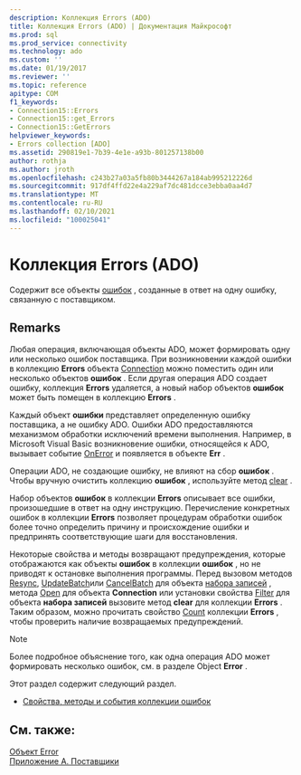```yaml
---
description: Коллекция Errors (ADO)
title: Коллекция Errors (ADO) | Документация Майкрософт
ms.prod: sql
ms.prod_service: connectivity
ms.technology: ado
ms.custom: ''
ms.date: 01/19/2017
ms.reviewer: ''
ms.topic: reference
apitype: COM
f1_keywords:
- Connection15::Errors
- Connection15::get_Errors
- Connection15::GetErrors
helpviewer_keywords:
- Errors collection [ADO]
ms.assetid: 290819e1-7b39-4e1e-a93b-801257138b00
author: rothja
ms.author: jroth
ms.openlocfilehash: c243b27a03a5fb80b3444267a184ab995212226d
ms.sourcegitcommit: 917df4ffd22e4a229af7dc481dcce3ebba0aa4d7
ms.translationtype: MT
ms.contentlocale: ru-RU
ms.lasthandoff: 02/10/2021
ms.locfileid: "100025041"
---
```

# <a name="errors-collection-ado"></a>Коллекция Errors (ADO)
Содержит все объекты [ошибок](../../../ado/reference/ado-api/error-object.md) , созданные в ответ на одну ошибку, связанную с поставщиком.  
  
## <a name="remarks"></a>Remarks  
 Любая операция, включающая объекты ADO, может формировать одну или несколько ошибок поставщика. При возникновении каждой ошибки в коллекцию **Errors** объекта [Connection](../../../ado/reference/ado-api/connection-object-ado.md) можно поместить один или несколько объектов **ошибок** . Если другая операция ADO создает ошибку, коллекция **Errors** удаляется, а новый набор объектов **ошибок** может быть помещен в коллекцию **Errors** .  
  
 Каждый объект **ошибки** представляет определенную ошибку поставщика, а не ошибку ADO. Ошибки ADO предоставляются механизмом обработки исключений времени выполнения. Например, в Microsoft Visual Basic возникновение ошибки, относящейся к ADO, вызывает событие [OnError](../../../ado/reference/rds-api/onerror-event-rds.md) и появляется в объекте **Err** .  
  
 Операции ADO, не создающие ошибку, не влияют на сбор **ошибок** . Чтобы вручную очистить коллекцию **ошибок** , используйте метод [clear](../../../ado/reference/ado-api/clear-method-ado.md) .  
  
 Набор объектов **ошибок** в коллекции **Errors** описывает все ошибки, произошедшие в ответ на одну инструкцию. Перечисление конкретных ошибок в коллекции **Errors** позволяет процедурам обработки ошибок более точно определить причину и происхождение ошибки и предпринять соответствующие шаги для восстановления.  
  
 Некоторые свойства и методы возвращают предупреждения, которые отображаются как объекты **ошибок** в коллекции **ошибок** , но не приводят к остановке выполнения программы. Перед вызовом методов [Resync](../../../ado/reference/ado-api/resync-method.md), [UpdateBatch](../../../ado/reference/ado-api/updatebatch-method.md)или [CancelBatch](../../../ado/reference/ado-api/cancelbatch-method-ado.md) для объекта [набора записей](../../../ado/reference/ado-api/recordset-object-ado.md) , метода [Open](../../../ado/reference/ado-api/open-method-ado-connection.md) для объекта **Connection** или установки свойства [Filter](../../../ado/reference/ado-api/filter-property.md) для объекта **набора записей** вызовите метод **clear** для коллекции **Errors** . Таким образом, можно прочитать свойство [Count](../../../ado/reference/ado-api/count-property-ado.md) коллекции **Errors** , чтобы проверить наличие возвращаемых предупреждений.  
  
> [!NOTE]
>  Более подробное объяснение того, как одна операция ADO может формировать несколько ошибок, см. в разделе Object **Error** .  
  
 Этот раздел содержит следующий раздел.  
  
-   [Свойства, методы и события коллекции ошибок](../../../ado/reference/ado-api/errors-collection-properties-methods-and-events.md)  
  
## <a name="see-also"></a>См. также:  
 [Объект Error](../../../ado/reference/ado-api/error-object.md)   
 [Приложение А. Поставщики](../../../ado/guide/appendixes/appendix-a-providers.md)
